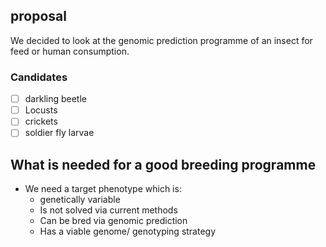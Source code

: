 ## proposal

We decided to look at the genomic prediction programme of an insect for feed or human consumption.

### Candidates 

- [ ] darkling beetle
- [ ] Locusts
- [ ] crickets
- [ ] soldier fly larvae

## What is needed for a good breeding programme

- We need a target phenotype which is:
	- genetically variable
	- Is not solved via current methods
	- Can be bred via genomic prediction
	- Has a viable genome/ genotyping strategy


